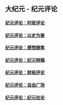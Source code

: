 ## 大纪元 - 纪元评论

#### [纪元评论：时政评论](indexes/nsc1025/README.md?11140330)
#### [纪元评论：以史为鉴](indexes/nsc1028/README.md?11140330)
#### [纪元评论：感悟随笔](indexes/nsc1035/README.md?11140330)
#### [纪元评论：纪元特稿](indexes/nsc424/README.md?11140330)
#### [纪元评论：财经评论](indexes/nsc1026/README.md?11140330)
#### [纪元评论：自由广场](indexes/nsc993/README.md?11140330)
#### [纪元评论：纪元社论](indexes/nsc422/README.md?11140330)
